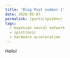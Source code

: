 ```yaml
---
title: 'Blog Post number 1'
date: 2020-05-07
permalink: /posts/spinbnn/
tags:
  - bayesian neural network
  - spintronic
  - hardware acceleration
---
```


Hello!
